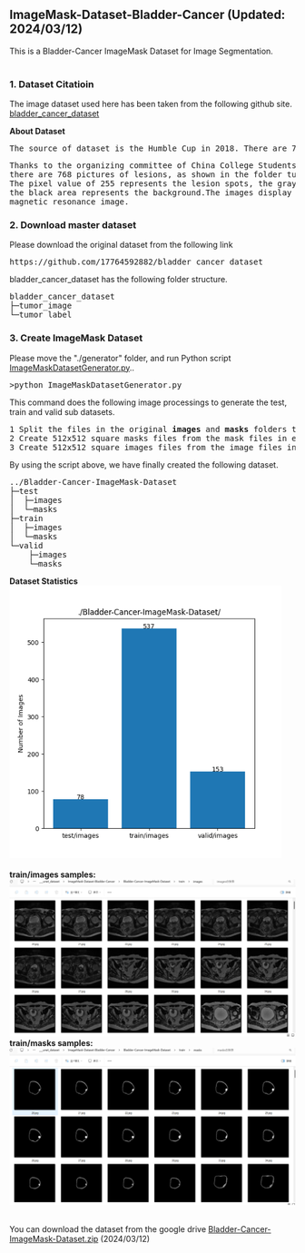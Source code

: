 <h2>ImageMask-Dataset-Bladder-Cancer (Updated: 2024/03/12)</h2>
This is a Bladder-Cancer ImageMask Dataset for Image Segmentation.<br>  
<br>

<h3>1. Dataset Citatioin</h3>

The image dataset used here has been taken from the following github site.<br>
<a href="https://github.com/17764592882/bladder_cancer_dataset">bladder_cancer_dataset</a>

<b>About Dataset</b>
<pre>
The source of dataset is the Humble Cup in 2018. There are 768 images of Cancer.
</pre>
<pre>
Thanks to the organizing committee of China College Students Computer Design Competition.Among them, 
there are 768 pictures of lesions, as shown in the folder tumour_label.
The pixel value of 255 represents the lesion spots, the gray area represents the bladder wall, and 
the black area represents the background.The images display in the folder tumour_image are the 
magnetic resonance image.
</pre>


<h3>
2. Download master dataset
</h3>
Please download the original dataset from the following link
<pre>
https://github.com/17764592882/bladder_cancer_dataset
</pre>

bladder_cancer_dataset has the following folder structure.<br>
<pre>
bladder_cancer_dataset
├─tumor_image
└─tumor_label
</pre>

<h3>
3. Create ImageMask Dataset
</h3>

Please move the "./generator" folder, and run Python script <a href="./generator/ImageMaskDatasetGenerator.py">ImageMaskDatasetGenerator.py</a>..
<br>
<pre>
>python ImageMaskDatasetGenerator.py
</pre>

This command does the following image processings to generate the test, train and valid sub datasets.<br>
<pre>
1 Split the files in the original <b>images</b> and <b>masks</b> folders to <b>test</b>, <b>train</b> and <b>valid</b> subsets.
2 Create 512x512 square masks files from the mask files in each subset. 
3 Create 512x512 square images files from the image files in each subset.
</pre>

By using the script above, we have finally created the following dataset.<br>
<pre>
../Bladder-Cancer-ImageMask-Dataset
├─test
│  ├─images
│  └─masks
├─train
│  ├─images
│  └─masks
└─valid
    ├─images
    └─masks
</pre>

<b>Dataset Statistics</b><br>
<img src ="./_Bladder-Cancer-ImageMask-Dataset_.png" width="480" height="auto"><br>
<br>
<b>train/images samples:</b><br>
<img src="./asset/train_images_sample.png" width="1024" height="auto">
<br>
<b>train/masks samples:</b><br>
<img src="./asset/train_masks_sample.png"  width="1024" height="auto">
<br>
<br>

You can download the dataset from the google drive 
<a href="https://drive.google.com/file/d/1qxBodGJCC_MuEnusmLLj3f7wdRRwjg1S/view?usp=sharing">
Bladder-Cancer-ImageMask-Dataset.zip</a> (2024/03/12)


